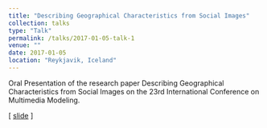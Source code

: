 ```yaml
---
title: "Describing Geographical Characteristics from Social Images"
collection: talks
type: "Talk"
permalink: /talks/2017-01-05-talk-1
venue: ""
date: 2017-01-05
location: "Reykjavik, Iceland"
---
```


Oral Presentation of the research paper Describing Geographical Characteristics from Social Images on the 23rd International Conference on Multimedia Modeling.

\[ [slide](http://JegZheng.github.io/files/talks/Describing_talks.pdf) \]
